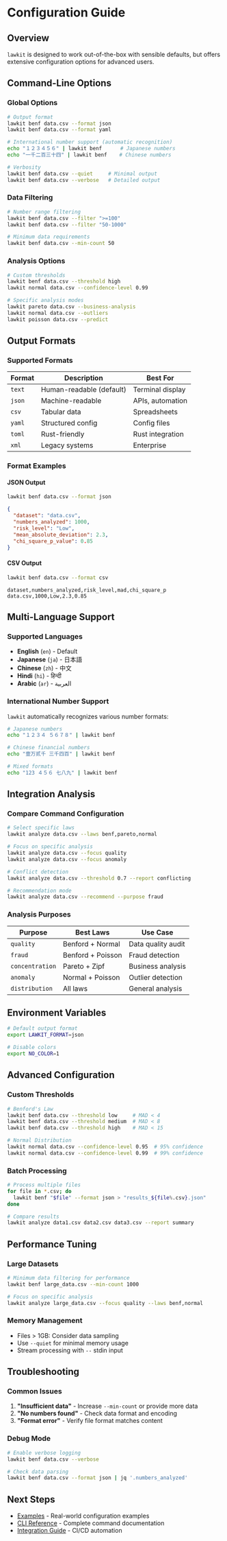 # Configuration Guide

## Overview

`lawkit` is designed to work out-of-the-box with sensible defaults, but offers extensive configuration options for advanced users.

## Command-Line Options

### Global Options

```bash
# Output format
lawkit benf data.csv --format json
lawkit benf data.csv --format yaml

# International number support (automatic recognition)
echo "１２３４５６" | lawkit benf      # Japanese numbers
echo "一千二百三十四" | lawkit benf    # Chinese numbers

# Verbosity
lawkit benf data.csv --quiet     # Minimal output
lawkit benf data.csv --verbose   # Detailed output
```

### Data Filtering

```bash
# Number range filtering
lawkit benf data.csv --filter ">=100"
lawkit benf data.csv --filter "50-1000"

# Minimum data requirements
lawkit benf data.csv --min-count 50
```

### Analysis Options

```bash
# Custom thresholds
lawkit benf data.csv --threshold high
lawkit normal data.csv --confidence-level 0.99

# Specific analysis modes
lawkit pareto data.csv --business-analysis
lawkit normal data.csv --outliers
lawkit poisson data.csv --predict
```

## Output Formats

### Supported Formats

| Format | Description | Best For |
|--------|-------------|----------|
| `text` | Human-readable (default) | Terminal display |
| `json` | Machine-readable | APIs, automation |
| `csv` | Tabular data | Spreadsheets |
| `yaml` | Structured config | Config files |
| `toml` | Rust-friendly | Rust integration |
| `xml` | Legacy systems | Enterprise |

### Format Examples

#### JSON Output
```bash
lawkit benf data.csv --format json
```
```json
{
  "dataset": "data.csv",
  "numbers_analyzed": 1000,
  "risk_level": "Low",
  "mean_absolute_deviation": 2.3,
  "chi_square_p_value": 0.85
}
```

#### CSV Output
```bash
lawkit benf data.csv --format csv
```
```csv
dataset,numbers_analyzed,risk_level,mad,chi_square_p
data.csv,1000,Low,2.3,0.85
```

## Multi-Language Support

### Supported Languages

- **English** (`en`) - Default
- **Japanese** (`ja`) - 日本語
- **Chinese** (`zh`) - 中文
- **Hindi** (`hi`) - हिन्दी
- **Arabic** (`ar`) - العربية

### International Number Support

`lawkit` automatically recognizes various number formats:

```bash
# Japanese numbers
echo "１２３４ ５６７８" | lawkit benf

# Chinese financial numbers  
echo "壹万贰千 三千四百" | lawkit benf

# Mixed formats
echo "123 ４５６ 七八九" | lawkit benf
```

## Integration Analysis

### Compare Command Configuration

```bash
# Select specific laws
lawkit analyze data.csv --laws benf,pareto,normal

# Focus on specific analysis
lawkit analyze data.csv --focus quality
lawkit analyze data.csv --focus anomaly

# Conflict detection
lawkit analyze data.csv --threshold 0.7 --report conflicting

# Recommendation mode
lawkit analyze data.csv --recommend --purpose fraud
```

### Analysis Purposes

| Purpose | Best Laws | Use Case |
|---------|-----------|----------|
| `quality` | Benford + Normal | Data quality audit |
| `fraud` | Benford + Poisson | Fraud detection |
| `concentration` | Pareto + Zipf | Business analysis |
| `anomaly` | Normal + Poisson | Outlier detection |
| `distribution` | All laws | General analysis |

## Environment Variables

```bash
# Default output format
export LAWKIT_FORMAT=json

# Disable colors
export NO_COLOR=1
```

## Advanced Configuration

### Custom Thresholds

```bash
# Benford's Law
lawkit benf data.csv --threshold low     # MAD < 4
lawkit benf data.csv --threshold medium  # MAD < 8  
lawkit benf data.csv --threshold high    # MAD < 15

# Normal Distribution
lawkit normal data.csv --confidence-level 0.95  # 95% confidence
lawkit normal data.csv --confidence-level 0.99  # 99% confidence
```

### Batch Processing

```bash
# Process multiple files
for file in *.csv; do
  lawkit benf "$file" --format json > "results_${file%.csv}.json"
done

# Compare results
lawkit analyze data1.csv data2.csv data3.csv --report summary
```

## Performance Tuning

### Large Datasets

```bash
# Minimum data filtering for performance
lawkit benf large_data.csv --min-count 1000

# Focus on specific analysis
lawkit analyze large_data.csv --focus quality --laws benf,normal
```

### Memory Management

- Files > 1GB: Consider data sampling
- Use `--quiet` for minimal memory usage
- Stream processing with `--` stdin input

## Troubleshooting

### Common Issues

1. **"Insufficient data"** - Increase `--min-count` or provide more data
2. **"No numbers found"** - Check data format and encoding
3. **"Format error"** - Verify file format matches content

### Debug Mode

```bash
# Enable verbose logging
lawkit benf data.csv --verbose

# Check data parsing
lawkit benf data.csv --format json | jq '.numbers_analyzed'
```

## Next Steps

- [Examples](examples.md) - Real-world configuration examples
- [CLI Reference](../reference/cli-reference.md) - Complete command documentation
- [Integration Guide](../guides/integrations.md) - CI/CD automation